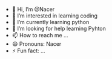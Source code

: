 - 👋 Hi, I’m @Nacer
- 👀 I’m interested in learning coding
- 🌱 I’m currently learning python
- 💞️ I’m looking for help learning Pyhton
- 📫 How to reach me ...
- 😄 Pronouns: Nacer
- ⚡ Fun fact: ...

<!---
ko8coder/ko8coder is a ✨ special ✨ repository because its `README.md` (this file) appears on your GitHub profile.
You can click the Preview link to take a look at your changes.
--->
